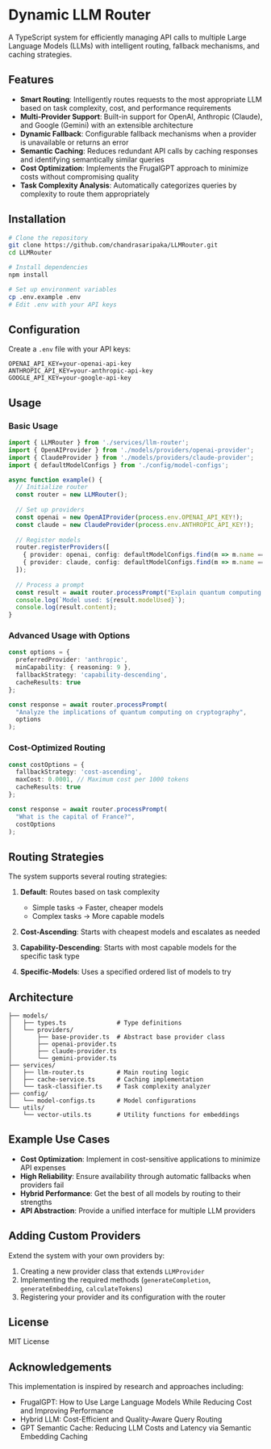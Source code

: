 # Dynamic LLM Router

A TypeScript system for efficiently managing API calls to multiple Large Language Models (LLMs) with intelligent routing, fallback mechanisms, and caching strategies.

## Features

- **Smart Routing**: Intelligently routes requests to the most appropriate LLM based on task complexity, cost, and performance requirements
- **Multi-Provider Support**: Built-in support for OpenAI, Anthropic (Claude), and Google (Gemini) with an extensible architecture
- **Dynamic Fallback**: Configurable fallback mechanisms when a provider is unavailable or returns an error
- **Semantic Caching**: Reduces redundant API calls by caching responses and identifying semantically similar queries
- **Cost Optimization**: Implements the FrugalGPT approach to minimize costs without compromising quality
- **Task Complexity Analysis**: Automatically categorizes queries by complexity to route them appropriately

##  Installation

```bash
# Clone the repository
git clone https://github.com/chandrasaripaka/LLMRouter.git
cd LLMRouter

# Install dependencies
npm install

# Set up environment variables
cp .env.example .env
# Edit .env with your API keys
```

##  Configuration

Create a `.env` file with your API keys:

```
OPENAI_API_KEY=your-openai-api-key
ANTHROPIC_API_KEY=your-anthropic-api-key
GOOGLE_API_KEY=your-google-api-key
```

## Usage

### Basic Usage

```typescript
import { LLMRouter } from './services/llm-router';
import { OpenAIProvider } from './models/providers/openai-provider';
import { ClaudeProvider } from './models/providers/claude-provider';
import { defaultModelConfigs } from './config/model-configs';

async function example() {
  // Initialize router
  const router = new LLMRouter();
  
  // Set up providers
  const openai = new OpenAIProvider(process.env.OPENAI_API_KEY!);
  const claude = new ClaudeProvider(process.env.ANTHROPIC_API_KEY!);
  
  // Register models
  router.registerProviders([
    { provider: openai, config: defaultModelConfigs.find(m => m.name === 'gpt-4-turbo')! },
    { provider: claude, config: defaultModelConfigs.find(m => m.name === 'claude-3-7-sonnet')! }
  ]);
  
  // Process a prompt
  const result = await router.processPrompt("Explain quantum computing in simple terms");
  console.log(`Model used: ${result.modelUsed}`);
  console.log(result.content);
}
```

### Advanced Usage with Options

```typescript
const options = {
  preferredProvider: 'anthropic',
  minCapability: { reasoning: 9 },
  fallbackStrategy: 'capability-descending',
  cacheResults: true
};

const response = await router.processPrompt(
  "Analyze the implications of quantum computing on cryptography",
  options
);
```

### Cost-Optimized Routing

```typescript
const costOptions = {
  fallbackStrategy: 'cost-ascending',
  maxCost: 0.0001, // Maximum cost per 1000 tokens
  cacheResults: true
};

const response = await router.processPrompt(
  "What is the capital of France?",
  costOptions
);
```

## Routing Strategies

The system supports several routing strategies:

1. **Default**: Routes based on task complexity
   - Simple tasks → Faster, cheaper models
   - Complex tasks → More capable models

2. **Cost-Ascending**: Starts with cheapest models and escalates as needed

3. **Capability-Descending**: Starts with most capable models for the specific task type

4. **Specific-Models**: Uses a specified ordered list of models to try

## Architecture

```
├── models/
│   ├── types.ts              # Type definitions
│   └── providers/
│       ├── base-provider.ts  # Abstract base provider class
│       ├── openai-provider.ts
│       ├── claude-provider.ts
│       └── gemini-provider.ts
├── services/
│   ├── llm-router.ts         # Main routing logic
│   ├── cache-service.ts      # Caching implementation
│   └── task-classifier.ts    # Task complexity analyzer
├── config/
│   └── model-configs.ts      # Model configurations
└── utils/
    └── vector-utils.ts       # Utility functions for embeddings
```

## Example Use Cases

- **Cost Optimization**: Implement in cost-sensitive applications to minimize API expenses
- **High Reliability**: Ensure availability through automatic fallbacks when providers fail
- **Hybrid Performance**: Get the best of all models by routing to their strengths
- **API Abstraction**: Provide a unified interface for multiple LLM providers

## Adding Custom Providers

Extend the system with your own providers by:

1. Creating a new provider class that extends `LLMProvider`
2. Implementing the required methods (`generateCompletion`, `generateEmbedding`, `calculateTokens`)
3. Registering your provider and its configuration with the router

## License

MIT License

## Acknowledgements

This implementation is inspired by research and approaches including:
- FrugalGPT: How to Use Large Language Models While Reducing Cost and Improving Performance
- Hybrid LLM: Cost-Efficient and Quality-Aware Query Routing
- GPT Semantic Cache: Reducing LLM Costs and Latency via Semantic Embedding Caching
